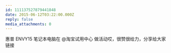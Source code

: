 ```yaml
---
id: 111137527879441848
date: 2015-06-12T03:22:00.000Z
reply: false
media_attachments: 0
---
```


惠普 ENVY15 笔记本电脑在 @淘宝试用中心 做活动哎，很赞很给力，分享给大家链接 ​​​​

